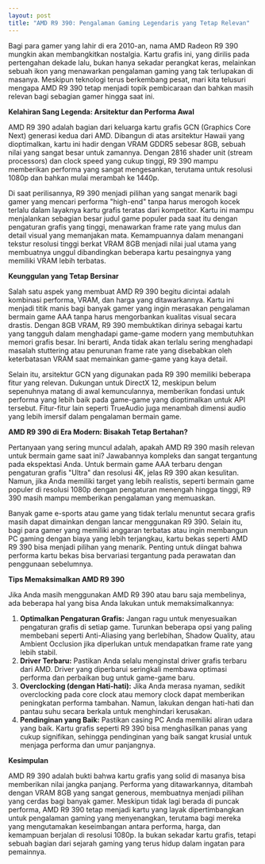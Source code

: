 ```yaml
---
layout: post
title: "AMD R9 390: Pengalaman Gaming Legendaris yang Tetap Relevan"
---
```


Bagi para gamer yang lahir di era 2010-an, nama AMD Radeon R9 390 mungkin akan membangkitkan nostalgia. Kartu grafis ini, yang dirilis pada pertengahan dekade lalu, bukan hanya sekadar perangkat keras, melainkan sebuah ikon yang menawarkan pengalaman gaming yang tak terlupakan di masanya. Meskipun teknologi terus berkembang pesat, mari kita telusuri mengapa AMD R9 390 tetap menjadi topik pembicaraan dan bahkan masih relevan bagi sebagian gamer hingga saat ini.

**Kelahiran Sang Legenda: Arsitektur dan Performa Awal**

AMD R9 390 adalah bagian dari keluarga kartu grafis GCN (Graphics Core Next) generasi kedua dari AMD. Dibangun di atas arsitektur Hawaii yang dioptimalkan, kartu ini hadir dengan VRAM GDDR5 sebesar 8GB, sebuah nilai yang sangat besar untuk zamannya. Dengan 2816 shader unit (stream processors) dan clock speed yang cukup tinggi, R9 390 mampu memberikan performa yang sangat mengesankan, terutama untuk resolusi 1080p dan bahkan mulai merambah ke 1440p.

Di saat perilisannya, R9 390 menjadi pilihan yang sangat menarik bagi gamer yang mencari performa "high-end" tanpa harus merogoh kocek terlalu dalam layaknya kartu grafis teratas dari kompetitor. Kartu ini mampu menjalankan sebagian besar judul game populer pada saat itu dengan pengaturan grafis yang tinggi, menawarkan frame rate yang mulus dan detail visual yang memanjakan mata. Kemampuannya dalam menangani tekstur resolusi tinggi berkat VRAM 8GB menjadi nilai jual utama yang membuatnya unggul dibandingkan beberapa kartu pesaingnya yang memiliki VRAM lebih terbatas.

**Keunggulan yang Tetap Bersinar**

Salah satu aspek yang membuat AMD R9 390 begitu dicintai adalah kombinasi performa, VRAM, dan harga yang ditawarkannya. Kartu ini menjadi titik manis bagi banyak gamer yang ingin merasakan pengalaman bermain game AAA tanpa harus mengorbankan kualitas visual secara drastis. Dengan 8GB VRAM, R9 390 membuktikan dirinya sebagai kartu yang tangguh dalam menghadapi game-game modern yang membutuhkan memori grafis besar. Ini berarti, Anda tidak akan terlalu sering menghadapi masalah stuttering atau penurunan frame rate yang disebabkan oleh keterbatasan VRAM saat memainkan game-game yang kaya detail.

Selain itu, arsitektur GCN yang digunakan pada R9 390 memiliki beberapa fitur yang relevan. Dukungan untuk DirectX 12, meskipun belum sepenuhnya matang di awal kemunculannya, memberikan fondasi untuk performa yang lebih baik pada game-game yang dioptimalkan untuk API tersebut. Fitur-fitur lain seperti TrueAudio juga menambah dimensi audio yang lebih imersif dalam pengalaman bermain game.

**AMD R9 390 di Era Modern: Bisakah Tetap Bertahan?**

Pertanyaan yang sering muncul adalah, apakah AMD R9 390 masih relevan untuk bermain game saat ini? Jawabannya kompleks dan sangat tergantung pada ekspektasi Anda. Untuk bermain game AAA terbaru dengan pengaturan grafis "Ultra" dan resolusi 4K, jelas R9 390 akan kesulitan. Namun, jika Anda memiliki target yang lebih realistis, seperti bermain game populer di resolusi 1080p dengan pengaturan menengah hingga tinggi, R9 390 masih mampu memberikan pengalaman yang memuaskan.

Banyak game e-sports atau game yang tidak terlalu menuntut secara grafis masih dapat dimainkan dengan lancar menggunakan R9 390. Selain itu, bagi para gamer yang memiliki anggaran terbatas atau ingin membangun PC gaming dengan biaya yang lebih terjangkau, kartu bekas seperti AMD R9 390 bisa menjadi pilihan yang menarik. Penting untuk diingat bahwa performa kartu bekas bisa bervariasi tergantung pada perawatan dan penggunaan sebelumnya.

**Tips Memaksimalkan AMD R9 390**

Jika Anda masih menggunakan AMD R9 390 atau baru saja membelinya, ada beberapa hal yang bisa Anda lakukan untuk memaksimalkannya:

1.  **Optimalkan Pengaturan Grafis:** Jangan ragu untuk menyesuaikan pengaturan grafis di setiap game. Turunkan beberapa opsi yang paling membebani seperti Anti-Aliasing yang berlebihan, Shadow Quality, atau Ambient Occlusion jika diperlukan untuk mendapatkan frame rate yang lebih stabil.
2.  **Driver Terbaru:** Pastikan Anda selalu menginstal driver grafis terbaru dari AMD. Driver yang diperbarui seringkali membawa optimasi performa dan perbaikan bug untuk game-game baru.
3.  **Overclocking (dengan Hati-hati):** Jika Anda merasa nyaman, sedikit overclocking pada core clock atau memory clock dapat memberikan peningkatan performa tambahan. Namun, lakukan dengan hati-hati dan pantau suhu secara berkala untuk menghindari kerusakan.
4.  **Pendinginan yang Baik:** Pastikan casing PC Anda memiliki aliran udara yang baik. Kartu grafis seperti R9 390 bisa menghasilkan panas yang cukup signifikan, sehingga pendinginan yang baik sangat krusial untuk menjaga performa dan umur panjangnya.

**Kesimpulan**

AMD R9 390 adalah bukti bahwa kartu grafis yang solid di masanya bisa memberikan nilai jangka panjang. Performa yang ditawarkannya, ditambah dengan VRAM 8GB yang sangat generous, membuatnya menjadi pilihan yang cerdas bagi banyak gamer. Meskipun tidak lagi berada di puncak performa, AMD R9 390 tetap menjadi kartu yang layak dipertimbangkan untuk pengalaman gaming yang menyenangkan, terutama bagi mereka yang mengutamakan keseimbangan antara performa, harga, dan kemampuan berjalan di resolusi 1080p. Ia bukan sekadar kartu grafis, tetapi sebuah bagian dari sejarah gaming yang terus hidup dalam ingatan para pemainnya.
